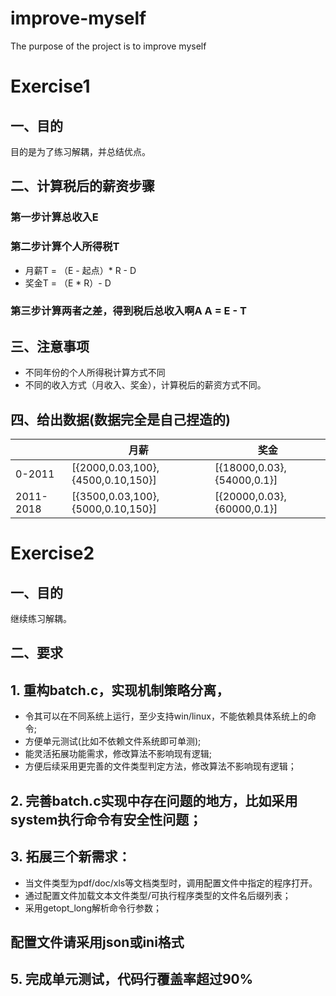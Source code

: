 # improve-myself
The purpose of the project is to improve myself

# Exercise1
## 一、目的
目的是为了练习解耦，并总结优点。

## 二、计算税后的薪资步骤
### 第一步计算总收入E
### 第二步计算个人所得税T  
* 月薪T = （E - 起点）* R - D   
* 奖金T = （E * R）- D
### 第三步计算两者之差，得到税后总收入啊A A = E - T

## 三、注意事项
* 不同年份的个人所得税计算方式不同
* 不同的收入方式（月收入、奖金），计算税后的薪资方式不同。

## 四、给出数据(数据完全是自己捏造的)
|       | 月薪 | 奖金|
| ---   | --- | --- |
| 0-2011  | [{2000,0.03,100},{4500,0.10,150}] | [{18000,0.03},{54000,0.1}] |
|2011-2018| [{3500,0.03,100},{5000,0.10,150}] | [{20000,0.03},{60000,0.1}] |

# Exercise2
## 一、目的
继续练习解耦。
## 二、要求
## 1. 重构batch.c，实现机制策略分离，
* 令其可以在不同系统上运行，至少支持win/linux，不能依赖具体系统上的命令;
* 方便单元测试(比如不依赖文件系统即可单测);
* 能灵活拓展功能需求，修改算法不影响现有逻辑;
* 方便后续采用更完善的文件类型判定方法，修改算法不影响现有逻辑；
## 2. 完善batch.c实现中存在问题的地方，比如采用system执行命令有安全性问题；
## 3. 拓展三个新需求：
* 当文件类型为pdf/doc/xls等文档类型时，调用配置文件中指定的程序打开。
* 通过配置文件加载文本文件类型/可执行程序类型的文件名后缀列表；
* 采用getopt_long解析命令行参数；
## 配置文件请采用json或ini格式
## 5. 完成单元测试，代码行覆盖率超过90%


